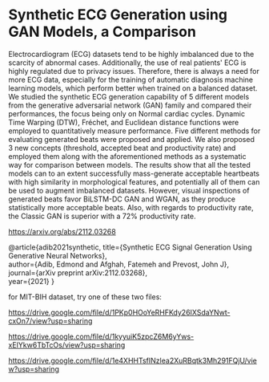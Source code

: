 # Synthetic ECG Generation using GAN Models, a Comparison
Electrocardiogram (ECG) datasets tend to be highly imbalanced due to the scarcity of abnormal cases. Additionally, the use of real patients' ECG is highly regulated due to privacy issues. Therefore, there is always a need for more ECG data, especially for the training of automatic diagnosis machine learning models, which perform better when trained on a balanced dataset. We studied the synthetic ECG generation capability of 5 different models from the generative adversarial network (GAN) family and compared their performances, the focus being only on Normal cardiac cycles. Dynamic Time Warping (DTW), Fréchet, and Euclidean distance functions were employed to quantitatively measure performance. Five different methods for evaluating generated beats were proposed and applied. We also proposed 3 new concepts (threshold, accepted beat and productivity rate) and employed them along with the aforementioned methods as a systematic way for comparison between models. The results show that all the tested models can to an extent successfully mass-generate acceptable heartbeats with high similarity in morphological features, and potentially all of them can be used to augment imbalanced datasets. However, visual inspections of generated beats favor BiLSTM-DC GAN and WGAN, as they produce statistically more acceptable beats. Also, with regards to productivity rate, the Classic GAN is superior with a 72% productivity rate.

https://arxiv.org/abs/2112.03268

@article{adib2021synthetic,
title={Synthetic ECG Signal Generation Using Generative Neural Networks},  
author={Adib, Edmond and Afghah, Fatemeh and Prevost, John J},  
journal={arXiv preprint arXiv:2112.03268},  
year={2021}
}

for MIT-BIH dataset, try one of these two files:

https://drive.google.com/file/d/1PKp0HOoYeRHFKdy26IXSdaYNwt-cxOn7/view?usp=sharing

https://drive.google.com/file/d/1kyyuiK5zpcZ6M6yYws-xEIYkw6TbTcOs/view?usp=sharing

https://drive.google.com/file/d/1e4XHHTsfINzlea2XuRBqtk3Mh291FQjU/view?usp=sharing

